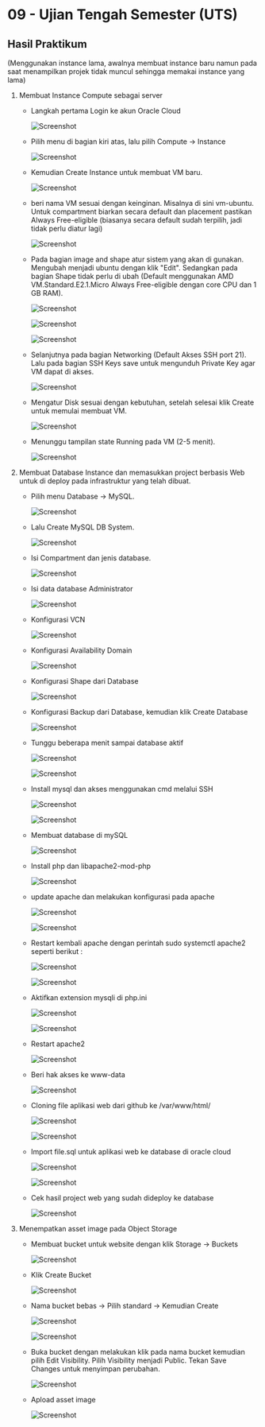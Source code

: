 # 09 - Ujian Tengah Semester (UTS)

## Hasil Praktikum
(Menggunakan instance lama, awalnya membuat instance baru namun pada saat menampilkan projek tidak muncul sehingga memakai instance yang lama)

1. Membuat Instance Compute sebagai server

    - Langkah pertama Login ke akun Oracle Cloud 

        ![Screenshot](img/1.PNG)

    - Pilih menu di bagian kiri atas, lalu pilih Compute -> Instance

        ![Screenshot](img/2.PNG)

    - Kemudian Create Instance untuk membuat VM baru.

        ![Screenshot](img/langkah3.PNG)

    - beri nama VM sesuai dengan keinginan. Misalnya di sini vm-ubuntu. Untuk compartment biarkan secara default dan placement pastikan Always Free-eligible (biasanya secara default sudah terpilih, jadi tidak perlu diatur lagi)

        ![Screenshot](img/langkah4.PNG)

    - Pada bagian image and shape atur sistem yang akan di gunakan. Mengubah menjadi ubuntu dengan klik "Edit". Sedangkan pada bagian Shape tidak perlu di ubah (Default menggunakan AMD VM.Standard.E2.1.Micro Always Free-eligible dengan core CPU dan 1 GB RAM).

        ![Screenshot](img/imagedannetwork.PNG)

        ![Screenshot](img/image1.PNG)

        ![Screenshot](img/image2.PNG)


    - Selanjutnya pada bagian Networking (Default Akses SSH port 21). Lalu pada bagian SSH Keys save untuk mengunduh Private Key agar VM dapat di akses.

        ![Screenshot](img/langkah6baru.PNG)
    

    - Mengatur Disk sesuai dengan kebutuhan, setelah selesai klik Create untuk memulai membuat VM.

        ![Screenshot](img/langkah7.PNG)

    - Menunggu tampilan state Running pada VM (2-5 menit).

        ![Screenshot](img/runningvm.PNG)

2. Membuat Database Instance dan memasukkan project berbasis Web untuk di deploy pada infrastruktur yang telah dibuat.

    - Pilih menu Database -> MySQL.

        ![Screenshot](img/12.PNG)

    - Lalu Create MySQL DB System.

        ![Screenshot](img/13.PNG)

    - Isi Compartment dan jenis database.

        ![Screenshot](img/14.PNG)

    - Isi data database Administrator

        ![Screenshot](img/15.PNG)

    - Konfigurasi VCN

        ![Screenshot](img/16.PNG)

    - Konfigurasi Availability Domain

        ![Screenshot](img/17.PNG)

    - Konfigurasi Shape dari Database

        ![Screenshot](img/18.PNG)

    - Konfigurasi Backup dari Database, kemudian klik Create Database

        ![Screenshot](img/19.PNG)

    - Tunggu beberapa menit sampai database aktif

        ![Screenshot](img/20.PNG)

        ![Screenshot](img/21.PNG)

    - Install mysql dan akses menggunakan cmd melalui SSH

        ![Screenshot](img/22.PNG)

        ![Screenshot](img/23.PNG)

    - Membuat database di mySQL

        ![Screenshot](img/24.PNG)

    - Install php dan libapache2-mod-php

        ![Screenshot](img/25.PNG)

    - update apache dan melakukan konfigurasi pada apache

        ![Screenshot](img/33.PNG)

        ![Screenshot](img/34.PNG)

    - Restart kembali apache dengan perintah sudo systemctl apache2 seperti berikut :

        ![Screenshot](img/35.PNG)

        ![Screenshot](img/36.PNG)

    - Aktifkan extension mysqli di php.ini

        ![Screenshot](img/26.1.PNG)

        ![Screenshot](img/26.PNG)

    - Restart apache2

        ![Screenshot](img/27.PNG)

    - Beri hak akses ke www-data

        ![Screenshot](img/28.PNG)

    - Cloning file aplikasi web dari github ke /var/www/html/

        ![Screenshot](img/29.PNG)

        ![Screenshot](img/30.PNG)

    - Import file.sql untuk aplikasi web ke database di oracle cloud

        ![Screenshot](img/filedatabase.PNG)

        ![Screenshot](img/filedatabase1.PNG)

    - Cek hasil project web yang sudah dideploy ke database

        ![Screenshot](img/hasilprojek1.PNG)

3. Menempatkan asset image pada Object Storage

    - Membuat bucket untuk website dengan klik Storage -> Buckets

        ![Screenshot](img/s1.PNG)

    - Klik Create Bucket

        ![Screenshot](img/s2.PNG)

    - Nama bucket bebas -> Pilih standard -> Kemudian Create

        ![Screenshot](img/s3.PNG)

        ![Screenshot](img/s4.PNG)

    - Buka bucket dengan melakukan klik pada nama bucket kemudian pilih Edit Visibility. Pilih Visibility menjadi Public. Tekan Save Changes untuk menyimpan perubahan.

        ![Screenshot](img/s5.PNG)

    - Apload asset image

        ![Screenshot](img/s7.PNG)




